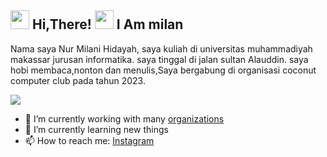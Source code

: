 <h2> <img src="https://user-images.githubusercontent.com/65858180/137293079-2440dbff-e887-4b1d-802c-49d49dcfd664.gif" width="30" /> Hi,There! <img src="https://user-images.githubusercontent.com/65858180/137293369-94c631b6-8a17-4256-927a-070da186734c.gif" width="30" /> I Am milan</h2>

Nama saya Nur Milani Hidayah, saya kuliah di universitas muhammadiyah makassar jurusan informatika. saya tinggal di jalan sultan Alauddin. saya hobi membaca,nonton dan menulis,Saya bergabung di organisasi coconut computer club pada tahun 2023.

<img src="https://user-images.githubusercontent.com/65858180/137301567-37e84890-e360-4f86-9dcc-127ff7f4f85b.gif" >


- 🔭 I’m currently working with many [organizations](https://coconut.or.id/contact)
- 🌱 I’m currently learning new things
- 📫 How to reach me: [Instagram](https://www.instagram.com/nurmilanihdyah?igshid=OGQ5ZDc2ODk2ZA==)

